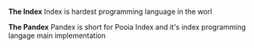 **The Index**
Index is hardest programming language in the worl


**The Pandex**
Pandex is short for Pooia Index and it's index programming langage main implementation

